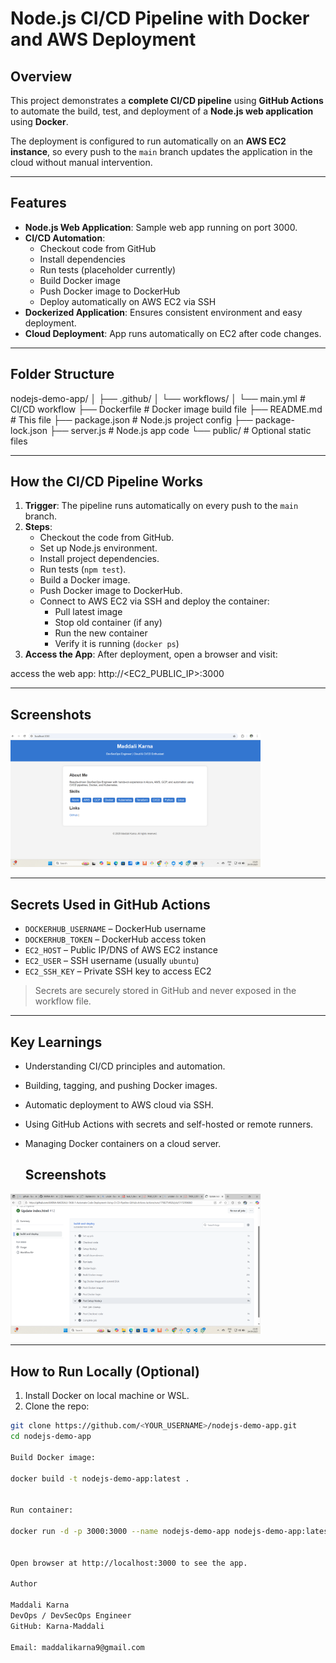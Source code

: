 # Node.js CI/CD Pipeline with Docker and AWS Deployment

## Overview
This project demonstrates a **complete CI/CD pipeline** using **GitHub Actions** to automate the build, test, and deployment of a **Node.js web application** using **Docker**.  

The deployment is configured to run automatically on an **AWS EC2 instance**, so every push to the `main` branch updates the application in the cloud without manual intervention.

---

## Features
- **Node.js Web Application**: Sample web app running on port 3000.
- **CI/CD Automation**:
  - Checkout code from GitHub
  - Install dependencies
  - Run tests (placeholder currently)
  - Build Docker image
  - Push Docker image to DockerHub
  - Deploy automatically on AWS EC2 via SSH
- **Dockerized Application**: Ensures consistent environment and easy deployment.
- **Cloud Deployment**: App runs automatically on EC2 after code changes.

---

## Folder Structure
nodejs-demo-app/
│
├── .github/
│ └── workflows/
│ └── main.yml # CI/CD workflow
├── Dockerfile # Docker image build file
├── README.md # This file
├── package.json # Node.js project config
├── package-lock.json
├── server.js # Node.js app code
└── public/ # Optional static files

---

## How the CI/CD Pipeline Works

1. **Trigger**: The pipeline runs automatically on every push to the `main` branch.
2. **Steps**:
   - Checkout the code from GitHub.
   - Set up Node.js environment.
   - Install project dependencies.
   - Run tests (`npm test`).
   - Build a Docker image.
   - Push Docker image to DockerHub.
   - Connect to AWS EC2 via SSH and deploy the container:
     - Pull latest image
     - Stop old container (if any)
     - Run the new container
     - Verify it is running (`docker ps`)
3. **Access the App**: After deployment, open a browser and visit:


  access the web app: http://<EC2_PUBLIC_IP>:3000

---

## Screenshots
 <img src="./images/result.png" alt="screenshot" width="400"/>

---

## Secrets Used in GitHub Actions
- `DOCKERHUB_USERNAME` – DockerHub username  
- `DOCKERHUB_TOKEN` – DockerHub access token  
- `EC2_HOST` – Public IP/DNS of AWS EC2 instance  
- `EC2_USER` – SSH username (usually `ubuntu`)  
- `EC2_SSH_KEY` – Private SSH key to access EC2

> Secrets are securely stored in GitHub and never exposed in the workflow file.

---

## Key Learnings
- Understanding CI/CD principles and automation.  
- Building, tagging, and pushing Docker images.  
- Automatic deployment to AWS cloud via SSH.  
- Using GitHub Actions with secrets and self-hosted or remote runners.  
- Managing Docker containers on a cloud server.

  ## Screenshots
 <img src="./images/pipeline.png" alt="screenshot" width="400"/>

---

## How to Run Locally (Optional)
1. Install Docker on local machine or WSL.  
2. Clone the repo:

```bash
git clone https://github.com/<YOUR_USERNAME>/nodejs-demo-app.git
cd nodejs-demo-app

Build Docker image:

docker build -t nodejs-demo-app:latest .


Run container:

docker run -d -p 3000:3000 --name nodejs-demo-app nodejs-demo-app:latest


Open browser at http://localhost:3000 to see the app.

Author

Maddali Karna
DevOps / DevSecOps Engineer
GitHub: Karna-Maddali

Email: maddalikarna9@gmail.com



